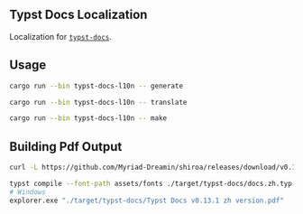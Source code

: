 ## Typst Docs Localization

Localization for [`typst-docs`](https://github.com/typst/typst/tree/main/docs).

## Usage

```bash
cargo run --bin typst-docs-l10n -- generate
```

```bash
cargo run --bin typst-docs-l10n -- translate
```

```bash
cargo run --bin typst-docs-l10n -- make
```

## Building Pdf Output

```bash
curl -L https://github.com/Myriad-Dreamin/shiroa/releases/download/v0.1.5/source-han-serif-font-assets.tar.gz | tar -xvz -C assets/fonts
```

```bash
typst compile --font-path assets/fonts ./target/typst-docs/docs.zh.typ "./target/typst-docs/Typst Docs v0.13.1 zh version.pdf"
# Windows
explorer.exe "./target/typst-docs/Typst Docs v0.13.1 zh version.pdf"
```
